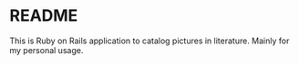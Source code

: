 # README

This is Ruby on Rails application to catalog pictures in literature. Mainly for my personal usage.
